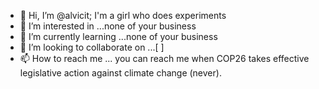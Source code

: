 - 👋 Hi, I’m @alvicit; I'm a girl who does experiments
- 👀 I’m interested in ...none of your business
- 🌱 I’m currently learning ...none of your business
- 💞️ I’m looking to collaborate on ...[  ]
- 📫 How to reach me ... you can reach me when COP26 takes effective legislative action against climate change (never).
<!---
alvicit/alvicit is a ✨ special ✨ repository because its `README.md` (this file) appears on your GitHub profile.
You can click the Preview link to take a look at your changes.
--->
